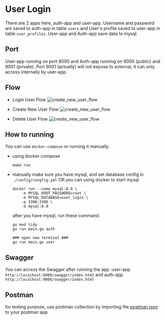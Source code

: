 # User Login

There are 2 apps here, auth-app and user-app.
Username and password are saved to auth-app in table `users` and User's profile saved to user-app in table `user_profiles`.
User-app and Auth-app save data to mysql.

## Port

User-app running on port 8000 and Auth-app running on 9000 (public) and 9001 (private).
Port 9001 (actually) will not expose to external, it can only access internally by user-app.

## Flow

- Login User Flow
  ![create_new_user_flow](https://github.com/adesupraptolaia/user_login/tree/main/assert/assert/login_flow.png)

- Create New User Flow
  ![create_new_user_flow](https://github.com/adesupraptolaia/user_login/tree/main/assert/assert/create_new_user_flow.png)

- Delete User Flow
  ![create_new_user_flow](https://github.com/adesupraptolaia/user_login/tree/main/assert/assert/delete_user_flow.png)

## How to running

You can use `docker-compose` or running it manually.

- using docker-compose

  ```
  make run
  ```

- manually
  make sure you have mysql, and set database config in `./config/congfig.yml`
  OR you can using docker to start mysql

  ```
  docker run --name mysql-8.0 \
      -e MYSQL_ROOT_PASSWORD=root \
      -e MYSQL_DATABASE=user_login \
      -p 3306:3306 \
      -d mysql:8.0
  ```

  after you have mysql, run these command.

  ```
  go mod tidy
  go run main.go auth

  ### open new terminal ###
  go run main.go user
  ```

## Swagger

You can access the Swagger after running the app.
user-app `http://localhost:8000/swagger/index.html`
and auth-app `http://localhost:9000/swagger/index.html`

## Postman

for testing purpose, use postman collection by importing file [postman.json](https://github.com/adesupraptolaia/user_login/tree/main/assert/postman.json) to your postman app
